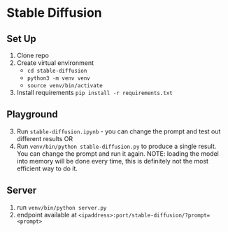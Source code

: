 # Stable Diffusion

## Set Up
1. Clone repo
2. Create virtual environment 
    * `cd stable-diffusion`
    * `python3 -m venv venv`
    * `source venv/bin/activate`
2. Install requirements `pip install -r requirements.txt` 

## Playground

3. Run `stable-diffusion.ipynb` - you can change the prompt and test out different results OR
4. Run `venv/bin/python stable-diffusion.py` to produce a single result. You can change the prompt and run it again. NOTE: loading the model into memory will be done every time, this is definitely not the most efficient way to do it. 

## Server

1. run `venv/bin/python server.py`
2. endpoint available at `<ipaddress>:port/stable-diffusion/?prompt=<prompt>` 